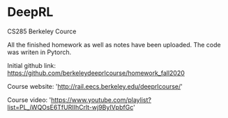 # DeepRL
CS285 Berkeley Cource

All the finished homework as well as notes have been uploaded. The code was writen in Pytorch.

Initial github link:
https://github.com/berkeleydeeprlcourse/homework_fall2020

Course website:
'http://rail.eecs.berkeley.edu/deeprlcourse/'

Course video:
'https://www.youtube.com/playlist?list=PL_iWQOsE6TfURIIhCrlt-wj9ByIVpbfGc'
